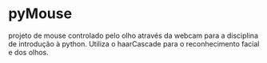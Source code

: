# pyMouse
projeto de mouse controlado pelo olho através da webcam para a disciplina de introdução à python.
Utiliza o haarCascade para o reconhecimento facial e dos olhos.
